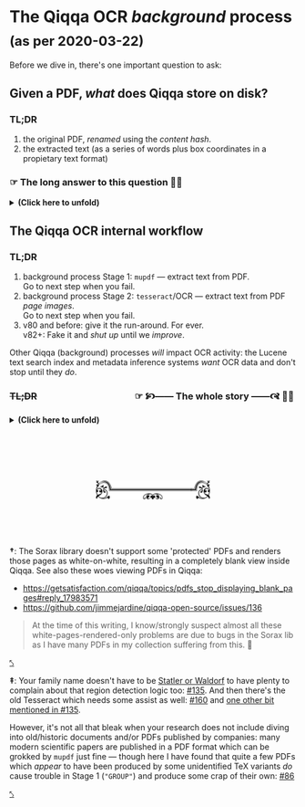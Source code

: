# The Qiqqa OCR *background* process <sub>(as per 2020-03-22)</sub>

Before we dive in, there's one important question to ask:


## Given a PDF, *what* does Qiqqa store on disk?


### TL;DR

1. the original PDF, *renamed* using the *content hash*.
2. the extracted text (as a series of words plus box coordinates in a propietary text format)



### ☞ The long answer to this question 🙉🎉


<details>
  <summary>
    <b>(Click here to unfold)</b>
  </summary>

<!-- empty paras to improve display on github -->
<br>



> #### Does it matter where the PDF is coming from?
>
> It does not matter *how* Qiqqa obtained the incoming PDF document, be it by "watch folder" directory scanning, website sniffer download, drag&drop or other means to import: all incoming PDFs are processed the same way.
>
> Some **metadata** bits may be different: a source URL may be saved on Sniffer download or alike, but that's about it.

- The incoming **original PDF** is copied to the Qiqqa Library **document store**, which is located in the `<LibraryID>/documents/` directory tree.

  The PDF **content** is hashed (using a [SHA1 derivative](https://github.com/jimmejardine/qiqqa-open-source/blob/0b015c923e965ba61e3f6b51218ca509fcd6cabb/Utilities/Files/StreamFingerprint.cs#L14)) to produce a unique identifier for this particular PDF **content**. That hash is used throughout Qiqqa for indexing *and* is to *name* the cached version of the incoming PDF, using a simple yet effective distribution scheme to help NTFS/filesystem performance for large libraries: the first character of the hash is also used as a *subdirectory* name. 
  
  Example path for a PDF file stored in the `Guest` Qiqqa Library:

  ```
    base/Guest/documents/D/DA7B8FDA82E6D7465ADC7590EEC0C914E955C5B8.pdf
  ```

- The **extracted text** is saved in a Qiqqa-global store at `base/ocr/` using a similar filesystem performance scheme as for the PDF  file itself.

  
  Example paths for the OCR output cached for the same PDF file as shown above:

  ```
    base/ocr/DA/DA7B8FDA82E6D7465ADC7590EEC0C914E955C5B8.pagecount.0.txt
    base/ocr/DA/DA7B8FDA82E6D7465ADC7590EEC0C914E955C5B8.text.4.txt
    base/ocr/DA/DA7B8FDA82E6D7465ADC7590EEC0C914E955C5B8.textgroup.001_to_020.txt
    base/ocr/DA/DA7B8FDA82E6D7465ADC7590EEC0C914E955C5B8.textgroup.021_to_040.txt
  ```
  
  > Note that in this example, we apparently had a PDF which had its page 4 OCRed using `tesseract` (a.k.a. the **SINGLE** process), while the other 20+ pages got extracted using `mupdf` (a.k.a. the **GROUP** process): apparently the given PDF was a text-based PDF which *possibly* an empty page or a full-page graphic without embedded text on page 4.
  >
  > See the process description below for more info.
  
  The **TEXT DATA** stored in these 'ocr' files uses a custom text format, where each word is listed on a separate line and accompanied by a set of coordinates describing the rectangle of its location within the page.
  
  Example OCR text file snippet:
  
  ```
    # Generated by: QiqqaOCR.
    # Version: 3
    # List source: PDFText
    # System culture: en-US
    @PAGE: 1

    0.62114,0.04798,0.11382,0.01641:USOO695.2431B1

    0.12683,0.08586,0.02602,0.02904:(12)

    0.15935,0.08586,0.08455,0.02904:United

    0.25366,0.08586,0.07480,0.02904:States

    0.33984,0.08586,0.07967,0.02904:Patent

    0.52683,0.08586,0.02602,0.02904:(10)

    0.55935,0.08586,0.05528,0.02904:Patent

    0.62114,0.08586,0.03415,0.02904:No.:

    0.69593,0.08586,0.03089,0.02904:US

    0.73333,0.08586,0.09106,0.02904:6,952,431

    0.83252,0.08586,0.02602,0.02904:B1

    0.15772,0.10732,0.04553,0.02399:Dally

    0.20813,0.10732,0.01626,0.02399:et

    0.22927,0.10732,0.02276,0.02399:al.

    0.52683,0.10732,0.02602,0.02399:(45)

    0.55935,0.10732,0.03902,0.02399:Date

    0.60325,0.10732,0.02114,0.02399:of

    0.62764,0.10732,0.05854,0.02399:Patent:

    0.75772,0.10732,0.03740,0.02399:Oct.

    0.79837,0.10732,0.01626,0.02399:4,

    0.81789,0.10732,0.03902,0.02399:2005

    0.12683,0.14899,0.02602,0.01641:(54)

    0.16585,0.14899,0.05528,0.01641:CLOCK

    0.22439,0.14899,0.10569,0.01641:MULTIPLYING

    0.33333,0.14899,0.11707,0.01641:DELAY-LOCKED

    0.53821,0.14899,0.05366,0.01641:6,037,812

    0.59675,0.14899,0.01138,0.01641:A

    0.63577,0.14899,0.03740,0.01641:3/2000

    0.68293,0.14899,0.03902,0.01641:Gaudet

    0.72683,0.14899,0.08455,0.01641:.......................

    0.81463,0.14899,0.04390,0.01641:327/116

    0.16748,0.16035,0.04228,0.01641:LOOP

    0.21301,0.16035,0.03089,0.01641:FOR

    0.24878,0.16035,0.03902,0.01641:DATA

    0.29106,0.16035,0.14146,0.01641:COMMUNICATIONS

    0.53821,0.16035,0.05366,0.01641:6,043,717

    0.59675,0.16035,0.01138,0.01641:A

    0.63577,0.16035,0.03740,0.01641:3/2000

    0.68293,0.16035,0.02764,0.01641:Kurd

    0.71545,0.16035,0.09919,0.01641:...........................

    0.82114,0.16035,0.01463,0.01641:33
  ```
  
  As you can already see, a 'word' here is not always in accordance of the human purview of the meaning of 'word', e.g. the 'word' `...........................` at the end of the snippet there.
  
  Qiqqa [applies a few filters to this data](https://github.com/jimmejardine/qiqqa-open-source/blob/1ef3403788d2b2d5efcc08dc244a60d1694f5453/Qiqqa/DocumentLibrary/DocumentLibraryIndex/LibraryIndex.cs#L629-L638) before it is injected into the `Lucene` search index database.

</details>






## The Qiqqa OCR internal workflow


### TL;DR

1. background process Stage 1: `mupdf` — extract text from PDF.
   <br>
   Go to next step when you fail.
2. background process Stage 2: `tesseract`/OCR — extract text from PDF *page images*.
   <br>
   Go to next step when you fail.
3. v80 and before: give it the run-around. For ever.
   <br>
   v82+: Fake it and *shut up* until we *improve*.

Other Qiqqa (background) processes *will* impact OCR activity: the Lucene text search index and metadata inference systems *want* OCR data and don't stop until they *do*.



### ~~TL;DR~~            ☞ 🙥—— The whole story ——🙧 🙉🎉

<!-- 🙚 🙘 🙛 🙙 🙞 🙜 🙟 🙝 🙠 🙡 🙢 🙣 🙤 🙥 🙦 🙧 -->

<details>
  <summary>
    <b>(Click here to unfold)</b>
  </summary>

<!-- empty paras to improve display on github -->
<br>

<!-- ### The long answer to that question -->


Once the background task gets around to it, the PDF is OCRed if this has not happened yet. 
This is generally detected by checking whether the expected OCR data for page 1 is available.
  
> The correct(er) answer here is: *it depends*: several conditions exist (e.g. when the document is viewed by the user in a Qiqqa panel) when *all pages* of the document are requested and any of them missing will (re)trigger the OCR process.
>
> See all the invocations of [the `GetOCRText()` method](https://github.com/jimmejardine/qiqqa-open-source/blob/1ef3403788d2b2d5efcc08dc244a60d1694f5453/Qiqqa/Documents/PDF/PDFRendering/PDFRenderer.cs#L98) in the Qiqqa source code.


### Qiqqa OCR Stage 1: The Extract Attempt (= [the `"GROUP"` call](https://github.com/jimmejardine/qiqqa-open-source/blob/a50888e836224e1d293457c8cd9a59cfef403bf7/Qiqqa/Documents/PDF/PDFRendering/PDFTextExtractor.cs#L652))

First, Qiqqa attempts to [extract text from the PDF without OCR-ing it, using the `mupdf` tool](https://github.com/jimmejardine/qiqqa-open-source/blob/1ef3403788d2b2d5efcc08dc244a60d1694f5453/QiqqaOCR/TextExtractEngine.cs#L178): this should deliver for all PDFs which are not 'page image based'.

The text data collected this way is stored in proprietary format text files, up to  20 pages per file, in the `ocr` global directory tree.

Example paths:

```
  base/ocr/DA/DA7B8FDA82E6D7465ADC7590EEC0C914E955C5B8.textgroup.001_to_020.txt
  base/ocr/DA/DA7B8FDA82E6D7465ADC7590EEC0C914E955C5B8.textgroup.021_to_040.txt
```
  
However, when this fails to produce any text, Qiqqa *will* trigger a Stage 2 OCR action for each of those pages of the PDF which do not produce any text this way.

> In actual practice, this means many text-based PDFs will have an OCR job running for them anyway when there's an empty page, or one with only some graphics, or a title page which did not deliver any text by way of `mupdf`.


### Qiqqa OCR Stage 2: The OCR Attempt (= [the `"SINGLE"` call](https://github.com/jimmejardine/qiqqa-open-source/blob/a50888e836224e1d293457c8cd9a59cfef403bf7/Qiqqa/Documents/PDF/PDFRendering/PDFTextExtractor.cs#L711))

This background job is executed for every single page in the PDF which  did not deliver any text in the Stage 1 process above.

By now, Qiqqa assumes the PDF is image based and requires a true OCR process to obtain the text from the PDF page. 

Currently it uses the Sorax PDF library to render the PDF page[<sup id="Stage2OCR">†</sup>](#SoraxWoes), which is then [fed into Tesseract v3 for OCR-ing](https://github.com/jimmejardine/qiqqa-open-source/blob/1ef3403788d2b2d5efcc08dc244a60d1694f5453/QiqqaOCR/OCREngine.cs#L230). Region detection is performed by Qiqqa [proprietary logic](https://github.com/jimmejardine/qiqqa-open-source/blob/1ef3403788d2b2d5efcc08dc244a60d1694f5453/QiqqaOCR/OCREngine.cs#L251) and passed into Tesseract.[<sup id="Stage2OCR2">‡</sup>](#TesseractWoes) 

Again, the expected OCR output is a set of 'words' and box coordinates pointing at the position of these OCR-ed words in the page. This information is stored on a per-page basis in that same  proprietary Qiqqa text format.

Example path:

```
  base/ocr/DA/DA7B8FDA82E6D7465ADC7590EEC0C914E955C5B8.text.4.txt
```


### What happens when Stage 2 (and Stage 1) has failed...? 🥶 😱

Qiqqa v80 (and commercial Qiqqa v79 at least) will then go and re-queue the same OCR job(s) after a while since no OCR text cache files could be produced (the page(s) did not produce a single word after all and the Qiqqa text OCR files are not supposed to be *empty*!

The result here is that Qiqqa will continuously re-attempt the same (failing) OCR activity for these troublesome pages in the background, loading the machine indefinitely. 🥶 😱


#### v82 *experimental* releases: Stage 3: Faking It (= [the `"SINGLE-FAKE"` call](https://github.com/GerHobbelt/qiqqa-open-source/blob/bc80c1c07b0beda99e99021029c875bde36e2bd1/Qiqqa/Documents/PDF/PDFRendering/PDFTextExtractor.cs#L793))

Qiqqa v82 (and later, I expect 😉) has added a Stage 3: when Stage 1 and Stage 2 have failed to deliver any words for the given page, then we are sure that either the PDF page has no text or at the very least Qiqqa is currently incapable of retrieving any text on that page. To prevent Qiqqa from running heavy CPU loading OCR tasks indefinitely (= until you quit the application), we "fake it" by storing a specific "magic sequence" in the Stage 2 OCR text cache file. 🤷

> Future versions of Qiqqa SHOULD have improved OCR capabilities and will find and detect these "faked pages" and erase them before re-doing the OCR process then. But tthat is, at this very moment (2020-03-22 AD) still future music: [#160](https://github.com/jimmejardine/qiqqa-open-source/issues/160)




## Other Qiqqa background processes which use and influence the OCR process' behaviour


### The Lucene Text SearchIndex Update Process

[Another Qiqqa background process](https://github.com/jimmejardine/qiqqa-open-source/blob/0b015c923e965ba61e3f6b51218ca509fcd6cabb/Qiqqa/Common/BackgroundWorkerDaemonStuff/BackgroundWorkerDaemon.cs#L231) updates the Qiqqa text search index, which is powered by LuceneNET.

This process walks through your Qiqqa Library/Libraries and checks whether the OCR process for each PDF document has completed.

> Incidentally, this background-running check will (re)trigger the OCR process if the answer to that question is not a resounding *yes*!

When the OCR text data is new, the data is collected and [fed into the Lucene search index database](https://github.com/jimmejardine/qiqqa-open-source/blob/1ef3403788d2b2d5efcc08dc244a60d1694f5453/Qiqqa/DocumentLibrary/DocumentLibraryIndex/LibraryIndex.cs#L646). See the [`AddDocumentPage()`](https://github.com/jimmejardine/qiqqa-open-source/blob/a50888e836224e1d293457c8cd9a59cfef403bf7/Utilities/Language/TextIndexing/LuceneIndex.cs#L180) and [`IncrementalBuildNextDocuments()`](https://github.com/jimmejardine/qiqqa-open-source/blob/1ef3403788d2b2d5efcc08dc244a60d1694f5453/Qiqqa/DocumentLibrary/DocumentLibraryIndex/LibraryIndex.cs#L466) methods' code for more. Also check out the use of the `PDFDocumentInLibrary.pages_already_indexed` and `PDFDocumentInLibrary.finished_indexing` attribute members; any retry attempts are relaxed via the `PDFDocumentInLibrary.last_indexed` attribute member: [(def)](
https://github.com/jimmejardine/qiqqa-open-source/blob/1ef3403788d2b2d5efcc08dc244a60d1694f5453/Qiqqa/DocumentLibrary/DocumentLibraryIndex/PDFDocumentInLibrary.cs#L13) & [(use)](https://github.com/jimmejardine/qiqqa-open-source/blob/1ef3403788d2b2d5efcc08dc244a60d1694f5453/Qiqqa/DocumentLibrary/DocumentLibraryIndex/LibraryIndex.cs#L466).



### Ooh! *Almost forgot!* The metadata inference process!

[Yet another background task](https://github.com/jimmejardine/qiqqa-open-source/blob/0b015c923e965ba61e3f6b51218ca509fcd6cabb/Qiqqa/DocumentLibrary/MetadataExtractionDaemonStuff/MetadataExtractionDaemon.cs) goes through your libraries' documents and attempts to infer a *title*, *author*, [*abstract*](https://github.com/jimmejardine/qiqqa-open-source/blob/0b015c923e965ba61e3f6b51218ca509fcd6cabb/Qiqqa/Documents/PDF/PDFControls/Page/Tools/PDFAbstractExtraction.cs#L11) and other *metadata* from the OCR-ed text data for the given PDF. This MAY also (re)trigger the OCR process when the text data has not been produced before. (By now you'll surely understand why the v82 "Stage 3" = "SINGLE-FAKE" hack was invented...)

This *inferred* metadata is shown and used by Qiqqa when there is no BibTeX metadata provided by the user (via Qiqqa Sniffer or manually entry):  the BibTeX metadata is deemed [*superior* and *overriding*](https://github.com/jimmejardine/qiqqa-open-source/blob/1ef3403788d2b2d5efcc08dc244a60d1694f5453/Qiqqa/Documents/PDF/PDFDocument.cs#L604). This metadata is also added to the Lucene search index to help users dig up articles by \[parts of the\] title, author, etc. (Most of the relevant source code can be spotted in the [`PDFMetadataInferenceFromPDFMetadata`](https://github.com/jimmejardine/qiqqa-open-source/blob/0b015c923e965ba61e3f6b51218ca509fcd6cabb/Qiqqa/Documents/PDF/MetadataSuggestions/PDFMetadataInferenceFromPDFMetadata.cs) and [`PDFMetadataInferenceFromOCR`](https://github.com/jimmejardine/qiqqa-open-source/blob/0b015c923e965ba61e3f6b51218ca509fcd6cabb/Qiqqa/Documents/PDF/MetadataSuggestions/PDFMetadataInferenceFromOCR.cs) classes.)





</details>




<!-- HR -->
<br><br>
<p align="center" style="margin-top: 50px"><img src="./images/divider-end.svg" width="200"></p>
<br><br><br>




<b id="SoraxWoes">†</b>: The Sorax library doesn't support some 'protected' PDFs and renders those pages as white-on-white, resulting in a completely blank view inside Qiqqa. See also these woes viewing PDFs in Qiqqa:

- https://getsatisfaction.com/qiqqa/topics/pdfs_stop_displaying_blank_pages#reply_17983571
- https://github.com/jimmejardine/qiqqa-open-source/issues/136

> At the time of this writing, I know/strongly suspect almost all these white-pages-rendered-only problems are due to bugs in the  Sorax lib as  I have many PDFs in my collection suffering from this. 🤬

[⤣](#Stage2OCR)

<b id="TesseractWoes">‡</b>: Your family name doesn't have to be [Statler or Waldorf](https://en.wikipedia.org/wiki/Statler_and_Waldorf) to have plenty to complain about that region detection logic too: [#135](https://github.com/jimmejardine/qiqqa-open-source/issues/135). And then there's the old Tesseract which needs some assist as well: [#160](https://github.com/jimmejardine/qiqqa-open-source/issues/160) and [one other bit mentioned in #135](https://github.com/jimmejardine/qiqqa-open-source/issues/135#issuecomment-569827317).

However, it's not all that bleak when your research does not include diving into old/historic documents and/or PDFs published by companies: many modern scientific papers are published in a PDF format which can be grokked by `mupdf` just fine — though here I have found that quite a few PDFs which *appear* to have been produced by some unidentified TeX variants *do* cause trouble in Stage 1 (`"GROUP"`) and produce some crap of their own: [#86](https://github.com/jimmejardine/qiqqa-open-source/issues/86)

[⤣](#Stage2OCR2)

